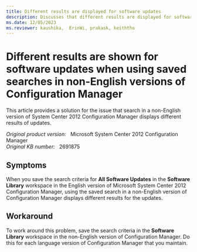 ```yaml
---
title: Different results are displayed for software updates
description: Discusses that different results are displayed for software updates when you use saved searches in non-English versions of Configuration Manager. Provides a workaround.
ms.date: 12/05/2023
ms.reviewer: kaushika,  ErinWi, prakask, keiththo
---
```

# Different results are shown for software updates when using saved searches in non-English versions of Configuration Manager

This article provides a solution for the issue that search in a non-English version of System Center 2012 Configuration Manager displays different results of updates.

_Original product version:_ &nbsp; Microsoft System Center 2012 Configuration Manager  
_Original KB number:_ &nbsp; 2691875

## Symptoms

When you save the search criteria for **All Software Updates** in the **Software Library** workspace in the English version of Microsoft System Center 2012 Configuration Manager, using the saved search in a non-English version of Configuration Manager displays different results for the updates.

## Workaround

To work around this problem, save the search criteria in the **Software Library** workspace in the non-English version of Configuration Manager. Do this for each language version of Configuration Manager that you maintain.
